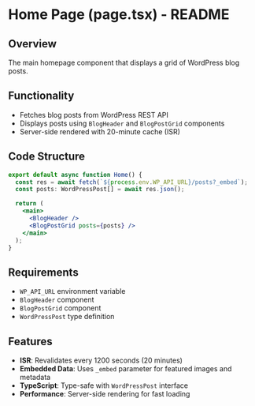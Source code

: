 # Home Page (page.tsx) - README

## Overview
The main homepage component that displays a grid of WordPress blog posts.

## Functionality
- Fetches blog posts from WordPress REST API
- Displays posts using `BlogHeader` and `BlogPostGrid` components
- Server-side rendered with 20-minute cache (ISR)

## Code Structure
```jsx
export default async function Home() {
  const res = await fetch(`${process.env.WP_API_URL}/posts?_embed`);
  const posts: WordPressPost[] = await res.json();

  return (
    <main>
      <BlogHeader />
      <BlogPostGrid posts={posts} />
    </main>
  );
}
```

## Requirements
- `WP_API_URL` environment variable
- `BlogHeader` component
- `BlogPostGrid` component
- `WordPressPost` type definition

## Features
- **ISR**: Revalidates every 1200 seconds (20 minutes)
- **Embedded Data**: Uses `_embed` parameter for featured images and metadata
- **TypeScript**: Type-safe with `WordPressPost` interface
- **Performance**: Server-side rendering for fast loading